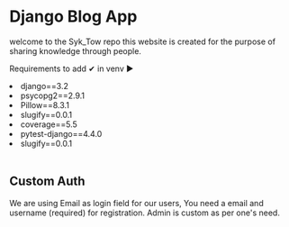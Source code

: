 <h1>Django Blog App</h1>

welcome to the Syk_Tow repo this website is created for the purpose of sharing knowledge through people.

Requirements to add ✔ in venv ▶

<li>django==3.2</li>
<li>psycopg2==2.9.1</li>
<li>Pillow==8.3.1</li>
<li>slugify==0.0.1</li>
<li>coverage==5.5</li>
<li>pytest-django==4.4.0</li>
<li>slugify==0.0.1</li>

<br>
<h2>Custom Auth</h2>

We are using Email as login field for our users, You need a email and username (required) for registration. Admin is custom as per one's need.
